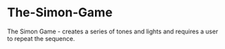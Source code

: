 # The-Simon-Game
The Simon Game - creates a series of tones and lights and requires a user to repeat the sequence.
